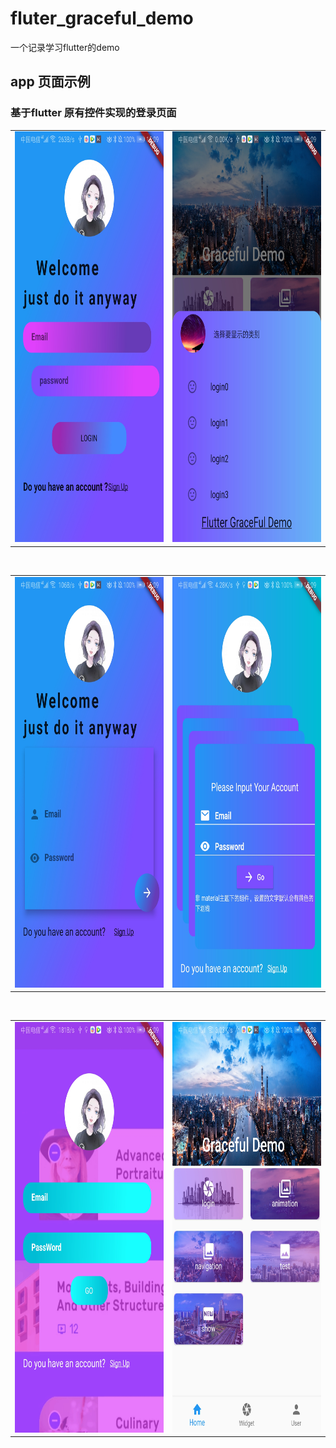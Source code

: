 # fluter_graceful_demo
一个记录学习flutter的demo
## app 页面示例
### 基于flutter 原有控件实现的登录页面
<html>

<body>


<table><tr>
<td><img src="https://github.com/haibowen/fluter_graceful_demo/blob/master/icon/20200425151440.jpg" width="320" height="657" border=0></td>
<td><img src="https://github.com/haibowen/fluter_graceful_demo/blob/master/icon/20200425151433.jpg" width="320" height="657" border=0></td>
</tr></table>

<br/>
<table><tr>
<td><img src="https://github.com/haibowen/fluter_graceful_demo/blob/master/icon/20200425151426.jpg" width="320" height="657" border=0></td>
<td><img src="https://github.com/haibowen/fluter_graceful_demo/blob/master/icon/20200425151414.jpg" width="320" height="657" border=0></td>
</tr></table>
<br/>

<table><tr>
<td><img src="https://github.com/haibowen/fluter_graceful_demo/blob/master/icon/20200425151407.jpg" width="320" height="657" border=0></td>
<td><img src="https://github.com/haibowen/fluter_graceful_demo/blob/master/icon/20200425151448.jpg" width="320" height="657" border=0></td>
</tr></table>


</body>

</html>

